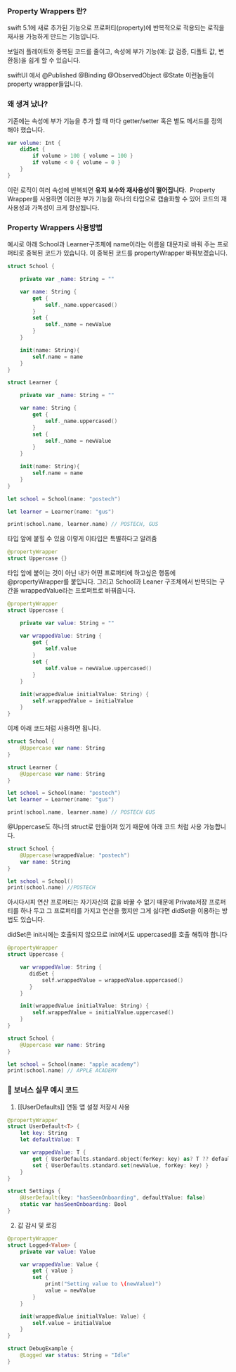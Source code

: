 
### Property Wrappers 란?

swift 5.1에 새로 추가된 기능으로 프로퍼티(property)에 
반복적으로 적용되는 로직을 재사용 가능하게 만드는 기능입니다. 

보일러 플레이트와 중복된 코드를 줄이고, 속성에 부가 기능(예: 값 검증, 디폴트 값, 변환등)을
쉽게 할 수 있습니다. 

swiftUI 에서 
@Published
@Binding
@ObservedObject
@State
이런놈들이 property wrapper들입니다.


### 왜 생겨 났나?

기존에는 속성에 부가 기능을 추가 할 때 마다 getter/setter 혹은 
별도 메서드를 정의 해야 했습니다.

```swift
var volume: Int {
    didSet {
        if volume > 100 { volume = 100 }
        if volume < 0 { volume = 0 }
    }
}
```
이런 로직이 여러 속성에 반복되면 **유지 보수와 재사용성이 떨어집니다.** 
Property Wrapper를 사용하면 이러한 부가 기능을 하나의 타입으로 
캡슐화할 수 있어 코드의 재사용성과 가독성이 크게 향상됩니다.

### Property Wrappers  사용방법
예시로 아래 School과 Learner구조체에 name이라는 이름을 대문자로 바꿔
주는 프로퍼티로 중복된 코드가 있습니다. 이 중복된 코드를 propertyWrapper
바꿔보겠습니다. 
```swift
struct School {

    private var _name: String = ""

    var name: String {
        get {
            self._name.uppercased()
        }
        set {
            self._name = newValue
        }
    }

    init(name: String){
        self.name = name
    }
}

struct Learner {

    private var _name: String = ""

    var name: String {
        get {
            self._name.uppercased()
        }
        set {
            self._name = newValue
        }
    }

    init(name: String){
        self.name = name
    }
}

let school = School(name: "postech")

let learner = Learner(name: "gus")

print(school.name, learner.name) // POSTECH, GUS
```

타입 앞에 붙힐 수 있음
이렇게 이타입은 특별하다고 알려줌
```swift
@propertyWrapper
struct Uppercase {}
```

타입 앞에 붙이는 것이 아닌
내가 어떤 프로퍼티에 하고싶은 행동에 @propertyWrapper를
붙입니다.  그리고 School과 Leaner 구조체에서 반복되는 구간을
wrappedValue라는 프로퍼트로 바꿔줍니다.

```swift
@propertyWrapper
struct Uppercase {

    private var value: String = ""

    var wrappedValue: String {
        get {
            self.value
        }
        set {
            self.value = newValue.uppercased()
        }
    }

    init(wrappedValue initialValue: String) {
        self.wrappedValue = initialValue
    }
}
```

이제 아래 코드처럼 사용하면 됩니다. 

```swift
struct School {
    @Uppercase var name: String
}

struct Learner {
    @Uppercase var name: String
}

let school = School(name: "postech")
let learner = Learner(name: "gus")

print(school.name, learner.name) // POSTECH GUS
```

@Uppercase도 하나의 struct로 만들어져 있기 때문에 
아래 코드 처럼 사용 가능합니다. 

```swift
struct School {
	@Uppercase(wrappedValue: "postech")
	var name: String
}

let school = School()
print(school.name) //POSTECH
```

아시다시피 연산 프로퍼티는 자기자신의 값을 바꿀 수 없기 때문에 
Private저장 프로퍼티를 하나 두고 그 프로퍼티를 가지고 연산을 했지만
그게 싫다면 didSet을 이용하는 방법도 있습니다. 

didSet은 init시에는 호출되지 않으므로 init에서도 uppercased를 호출
해줘야 합니다 

```swift
@propertyWrapper
struct Uppercase {

    var wrappedValue: String {
       didSet {
	       self.wrappedValue = wrappedValue.uppercased()
       }
    }

    init(wrappedValue initialValue: String) {
        self.wrappedValue = initialValue.uppercased()
    }
}

struct School {
    @Uppercase var name: String
}

let school = School(name: "apple academy")
print(school.name) // APPLE ACADEMY

```

### 🫡 보너스 실무 예시 코드

1. [[UserDefaults]] 연동
		앱 설정 저장시 사용
```swift
@propertyWrapper
struct UserDefault<T> {
    let key: String
    let defaultValue: T

    var wrappedValue: T {
        get { UserDefaults.standard.object(forKey: key) as? T ?? defaultValue }
        set { UserDefaults.standard.set(newValue, forKey: key) }
    }
}

struct Settings {
    @UserDefault(key: "hasSeenOnboarding", defaultValue: false)
    static var hasSeenOnboarding: Bool
}

```


2. 값 감시 및 로깅
```swift
@propertyWrapper
struct Logged<Value> {
    private var value: Value

    var wrappedValue: Value {
        get { value }
        set {
            print("Setting value to \(newValue)")
            value = newValue
        }
    }

    init(wrappedValue initialValue: Value) {
        self.value = initialValue
    }
}

struct DebugExample {
    @Logged var status: String = "Idle"
}

```
